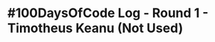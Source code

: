 # #100DaysOfCode Log - Round 1 - Timotheus Keanu (Not Used)

<!--The log of my #100DaysOfCode challenge. Started on [July 17, Monday, 2017].

## Log

### R1D1
Started a Weather App. Worked on the draft layout of the app, struggled with OpenWeather API http://www.example.com

### R1D2-->

